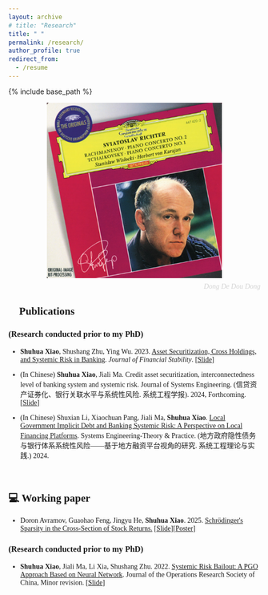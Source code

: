 ```yaml
---
layout: archive
# title: "Research"
title: " "
permalink: /research/
author_profile: true
redirect_from:
  - /resume
---
```


{% include base_path %}

<span style="font-family: 'euclid';">


<div style="text-align: center;">
  <div style="position: relative; display: inline-block;">
    <img src="/images/rach2.png" alt="Profile Image" width="350" height="350" style="display: block;" />
  </div>
  <div style="text-align: right; font-style: italic; color: #d3d3d3; font-size: 14px; margin-top: 5px;">
    Dong De Dou Dong
  </div>
</div>


## 📝 Publications

### (Research conducted prior to my PhD)
* **Shuhua Xiao**, Shushang Zhu, Ying Wu. 2023. [Asset Securitization, Cross Holdings, and Systemic Risk in Banking](https://doi.org/10.1016/j.jfs.2023.101140). *Journal of Financial Stability*. [[Slide](../files/others/SystemicRisk.pdf)]

* (In Chinese) **Shuhua Xiao**, Jiali Ma. Credit asset securitization, interconnectedness level of banking system and systemic risk. Journal of Systems Engineering. (信贷资产证券化、银行关联水平与系统性风险. 系统工程学报). 2024, Forthcoming. [[Slide](../files/others/CAS_CN.pdf)]

* (In Chinese) Shuxian Li, Xiaochuan Pang, Jiali Ma, **Shuhua Xiao**. [Local Government Implicit Debt and Banking Systemic Risk: A Perspective on Local Financing Platforms](https://kns.cnki.net/kcms/detail/11.2267.n.20240805.1740.008.html). Systems Engineering-Theory & Practice. (地方政府隐性债务与银行体系系统性风险——基于地方融资平台视角的研究. 系统工程理论与实践.) 2024.


<br>

## 💻 Working paper

* Doron Avramov, Guaohao Feng, Jingyu He, **Shuhua Xiao**. 2025. [Schrödinger's Sparsity in the Cross-Section of Stock Returns.](https://papers.ssrn.com/sol3/papers.cfm?abstract_id=5370960) [[Slide](../files/sparse/BayesIPCA_2507.pdf)][[Poster](../files/sparse/Sparsity_poster_hkust.pdf)]

### (Research conducted prior to my PhD)
* **Shuhua Xiao**, Jiali Ma, Li Xia, Shushang Zhu. 2022. [Systemic Risk Bailout: A PGO Approach Based on Neural Network](http://arxiv.org/abs/2212.05235). Journal of the Operations Research Society of China, Minor revision. [[Slide](../files/others/OptimalBailout.pdf)]


<!-- * 🎓 **Deakin University**
    * Phd
    * 11/2023~Now
    * 📍 *Melbourne, Australia*

* 🎓 **University of Groningen**
    * Exchange student of Spatial Sciences
    * 09/2022~02/2023
    * 📍 *Groningen, Netherlands*
    

* 🎓 **Beijing Normal University**
    * Master of Natural Resources
    * 09/2020~07/2023
    * 📍 *Beijing, China*
    

* 🎓 **Yanbian University**
    * Bachelor of Geographic Information Science (Major)
    * Bachelor of Computer Science (Minor)
    * 09/2016~07/2020
    * 📍 *Yanbian, China* -->

<span>